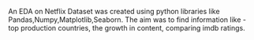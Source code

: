 An EDA on Netflix Dataset was created using python libraries like Pandas,Numpy,Matplotlib,Seaborn.
The aim was to find information like - top production countries, the growth in content, comparing imdb ratings.
